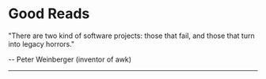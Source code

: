 # Good Reads

"There are two kind of software projects: those that fail, and those that turn into legacy horrors."

-- Peter Weinberger (inventor of awk)

---

